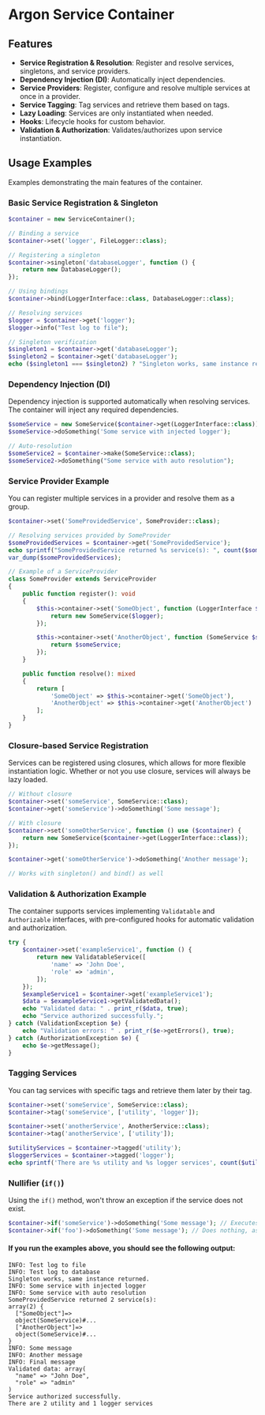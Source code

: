 # Argon Service Container

## Features

- **Service Registration & Resolution**: Register and resolve services, singletons, and service providers.
- **Dependency Injection (DI)**: Automatically inject dependencies.
- **Service Providers**: Register, configure and resolve multiple services at once in a provider.
- **Service Tagging**: Tag services and retrieve them based on tags.
- **Lazy Loading**: Services are only instantiated when needed.
- **Hooks**: Lifecycle hooks for custom behavior.
- **Validation & Authorization**: Validates/authorizes upon service instantiation.

## Usage Examples

Examples demonstrating the main features of the container.

### Basic Service Registration & Singleton

```php
$container = new ServiceContainer();

// Binding a service
$container->set('logger', FileLogger::class);

// Registering a singleton
$container->singleton('databaseLogger', function () {
    return new DatabaseLogger();
});

// Using bindings
$container->bind(LoggerInterface::class, DatabaseLogger::class);

// Resolving services
$logger = $container->get('logger');
$logger->info("Test log to file");

// Singleton verification
$singleton1 = $container->get('databaseLogger');
$singleton2 = $container->get('databaseLogger');
echo ($singleton1 === $singleton2) ? "Singleton works, same instance returned." : "Singleton failed.";
```

### Dependency Injection (DI)

Dependency injection is supported automatically when resolving services. The container will inject any required
dependencies.

```php
$someService = new SomeService($container->get(LoggerInterface::class));
$someService->doSomething('Some service with injected logger');

// Auto-resolution
$someService2 = $container->make(SomeService::class);
$someService2->doSomething("Some service with auto resolution");
```

### Service Provider Example

You can register multiple services in a provider and resolve them as a group.

```php
$container->set('SomeProvidedService', SomeProvider::class);

// Resolving services provided by SomeProvider
$someProvidedServices = $container->get('SomeProvidedService');
echo sprintf("SomeProvidedService returned %s service(s): ", count($someProvidedServices));
var_dump($someProvidedServices);

// Example of a ServiceProvider
class SomeProvider extends ServiceProvider
{
    public function register(): void
    {
        $this->container->set('SomeObject', function (LoggerInterface $logger) { // Auto resolution LoggerInterface
            return new SomeService($logger);
        });

        $this->container->set('AnotherObject', function (SomeService $someService) { // Auto resolution SomeService
            return $someService;
        });
    }

    public function resolve(): mixed
    {
        return [
            'SomeObject' => $this->container->get('SomeObject'),
            'AnotherObject' => $this->container->get('AnotherObject')
        ];
    }
}
```

### Closure-based Service Registration

Services can be registered using closures, which allows for more flexible instantiation logic. Whether or not you use closure, services will always be lazy loaded.

```php
// Without closure
$container->set('someService', SomeService::class);
$container->get('someService')->doSomething('Some message');

// With closure
$container->set('someOtherService', function () use ($container) {
    return new SomeService($container->get(LoggerInterface::class));
});

$container->get('someOtherService')->doSomething('Another message');

// Works with singleton() and bind() as well
```

### Validation & Authorization Example

The container supports services implementing `Validatable` and `Authorizable` interfaces, with pre-configured hooks for
automatic validation and authorization.

```php
try {
    $container->set('exampleService1', function () {
        return new ValidatableService([
            'name' => 'John Doe',
            'role' => 'admin',
        ]);
    });
    $exampleService1 = $container->get('exampleService1');
    $data = $exampleService1->getValidatedData();
    echo "Validated data: " . print_r($data, true);
    echo "Service authorized successfully.";
} catch (ValidationException $e) {
    echo "Validation errors: " . print_r($e->getErrors(), true);
} catch (AuthorizationException $e) {
    echo $e->getMessage();
}
```

### Tagging Services

You can tag services with specific tags and retrieve them later by their tag.

```php
$container->set('someService', SomeService::class);
$container->tag('someService', ['utility', 'logger']);

$container->set('anotherService', AnotherService::class);
$container->tag('anotherService', ['utility']);

$utilityServices = $container->tagged('utility');
$loggerServices = $container->tagged('logger');
echo sprintf('There are %s utility and %s logger services', count($utilityServices), count($loggerServices));
```

### Nullifier (`if()`)

Using the `if()` method, won't throw an exception if the service does not exist.

```php
$container->if('someService')->doSomething('Some message'); // Executes if 'someService' exists
$container->if('foo')->doSomething('Some message'); // Does nothing, as 'foo' does not exist
```

#### If you run the examples above, you should see the following output:

```plaintext
INFO: Test log to file
INFO: Test log to database
Singleton works, same instance returned.
INFO: Some service with injected logger
INFO: Some service with auto resolution
SomeProvidedService returned 2 service(s):
array(2) {
  ["SomeObject"]=>
  object(SomeService)#...
  ["AnotherObject"]=>
  object(SomeService)#...
}
INFO: Some message
INFO: Another message
INFO: Final message
Validated data: array(
  "name" => "John Doe",
  "role" => "admin"
)
Service authorized successfully.
There are 2 utility and 1 logger services
```

